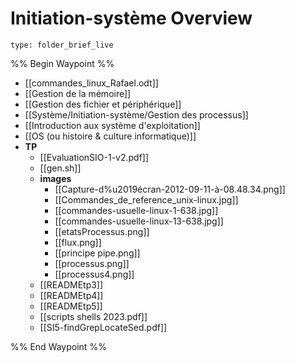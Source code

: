 # Initiation-système Overview
 
```ccard
type: folder_brief_live
```
%% Begin Waypoint %%
- [[commandes_linux_Rafael.odt]]
- [[Gestion de la mémoire]]
- [[Gestion des fichier et périphérique]]
- [[Système/Initiation-système/Gestion des processus]]
- [[Introduction aux système d'exploitation]]
- [[OS (ou histoire & culture informatique)]]
- **TP**
	- [[EvaluationSIO-1-v2.pdf]]
	- [[gen.sh]]
	- **images**
		- [[Capture-d%u2019écran-2012-09-11-à-08.48.34.png]]
		- [[Commandes_de_reference_unix-linux.jpg]]
		- [[commandes-usuelle-linux-1-638.jpg]]
		- [[commandes-usuelle-linux-13-638.jpg]]
		- [[etatsProcessus.png]]
		- [[flux.png]]
		- [[principe pipe.png]]
		- [[processus.png]]
		- [[processus4.png]]
	- [[READMEtp3]]
	- [[READMEtp4]]
	- [[READMEtp5]]
	- [[scripts shells 2023.pdf]]
	- [[SI5-findGrepLocateSed.pdf]]

%% End Waypoint %%
